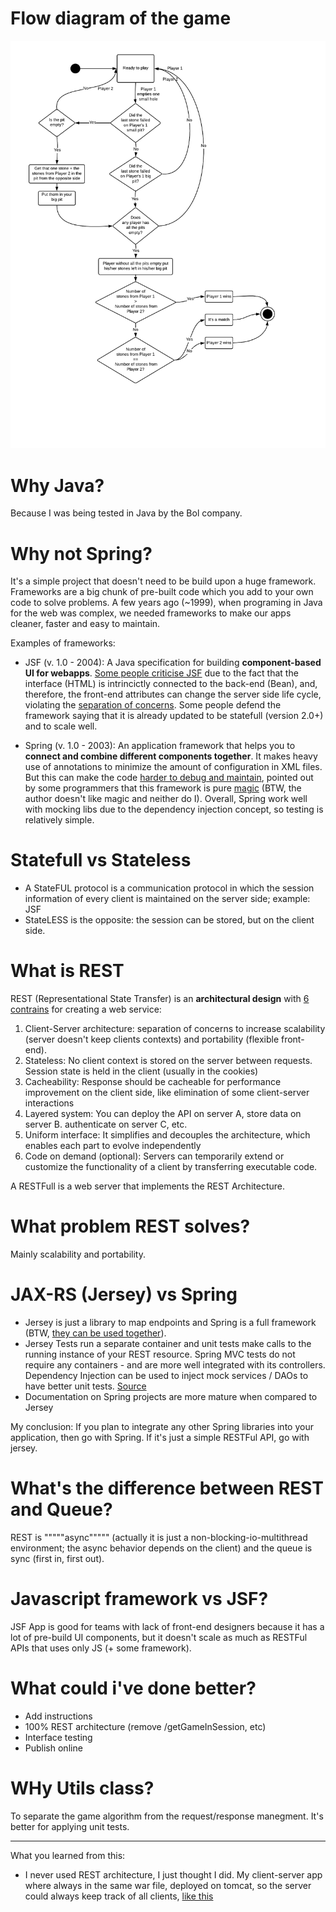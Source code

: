 # Flow diagram of the game

![Flow Diagram](https://raw.githubusercontent.com/gabepk/kalaha/master/kalaha/WebContent/resources/img/flow-diagram.png?raw=true "Flow Diagram")


# Why Java?

Because I was being tested in Java by the Bol company.

# Why not Spring?

It's a simple project that doesn't need to be build upon a huge framework. Frameworks are a big chunk of pre-built code which you add to your own code to solve problems. A few years ago (~1999), when programing in Java for the web was complex, we needed frameworks to make our apps cleaner, faster and easy to maintain.

Examples of frameworks:

* JSF (v. 1.0 - 2004): A Java specification for building **component-based UI for webapps**. [Some people criticise JSF](https://dzone.com/articles/why-you-should-avoid-jsf) due to the fact that the interface (HTML) is intrincictly connected to the back-end (Bean), and, therefore, the front-end attributes can change the server side life cycle, violating the [separation of concerns](https://en.wikipedia.org/wiki/Separation_of_concerns). Some people defend the framework saying that it is already updated to be statefull (version 2.0+) and to scale well.

* Spring (v. 1.0 - 2003): An application framework that helps you to **connect and combine different components together**. It makes heavy use of annotations to minimize the amount of configuration in XML files. But this can make the code [harder to debug and maintain](https://www.quora.com/What-are-some-criticisms-of-the-Spring-Framework), pointed out by some programmers that this framework is pure [magic](http://samatkinson.com/why-i-hate-spring/) (BTW, the author doesn't like magic and neither do I). Overall, Spring work well with mocking libs due to the dependency injection concept, so testing is relatively simple.

# Statefull vs Stateless

* A StateFUL protocol is a communication protocol in which the session information of every client is maintained on the server side; example: JSF
* StateLESS is the opposite: the session can be stored, but on the client side. 

# What is REST

REST (Representational State Transfer) is an **architectural design** with [6 contrains](https://restfulapi.net/rest-architectural-constraints/#uniform-interface) for creating a web service:
1. Client-Server architecture: separation of concerns to increase scalability (server doesn't keep clients contexts) and portability (flexible front-end).
2. Stateless: No client context is stored on the server between requests. Session state is held in the client (usually in the cookies)
3. Cacheability: Response should be cacheable for performance improvement on the client side, like elimination of some client-server interactions
4. Layered system: You can deploy the API on server A, store data on server B. authenticate on server C, etc.
5. Uniform interface: It simplifies and decouples the architecture, which enables each part to evolve independently
6. Code on demand (optional): Servers can temporarily extend or customize the functionality of a client by transferring executable code.

A RESTFull is a web server that implements the REST Architecture.

# What problem REST solves?

Mainly scalability and portability.

# JAX-RS (Jersey) vs Spring

* Jersey is just a library to map endpoints and Spring is a full framework (BTW, [they can be used together](https://dzone.com/articles/lets-compare-jax-rs-vs-spring-for-rest-endpoints)).
* Jersey Tests run a separate container and unit tests make calls to the running instance of your REST resource. Spring MVC tests do not require any containers - and are more well integrated with its controllers. Dependency Injection can be used to inject mock services / DAOs to have better unit tests. [Source](https://stackoverflow.com/questions/26824423/what-is-the-difference-among-spring-rest-service-and-jersey-rest-service-and-spr)
* Documentation on Spring projects are more mature when compared to Jersey

My conclusion: If you plan to integrate any other Spring libraries into your application, then go with Spring. If it's just a simple RESTFul API, go with jersey.

# What's the difference between REST and Queue?

REST is """""async""""" (actually it is just a non-blocking-io-multithread environment; the async behavior depends on the client) and the queue is sync (first in, first out).

# Javascript framework vs JSF?

JSF App is good for teams with lack of front-end designers because it has a lot of pre-build UI components, but it doesn't scale as much as RESTFul APIs that uses only JS (+ some framework).

# What could i've done better?

* Add instructions
* 100% REST architecture (remove /getGameInSession, etc)
* Interface testing
* Publish online

# WHy Utils class?

To separate the game algorithm from the request/response manegment. It's better for applying unit tests.

______________

What you learned from this:
* I never used REST architecture, I just thought I did. My client-server app where always in the same war file, deployed on tomcat, so the server could always keep track of all clients, [like this](https://fernandofranzini.wordpress.com/2015/10/20/gerenciando-http-session-em-rest-com-jax-rs/)
